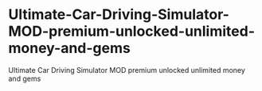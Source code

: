 # Ultimate-Car-Driving-Simulator-MOD-premium-unlocked-unlimited-money-and-gems
Ultimate Car Driving Simulator MOD premium unlocked unlimited money and gems
